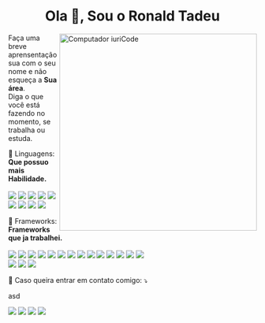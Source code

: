 <h1 align="center">Ola 👋, Sou o Ronald Tadeu</h1>

<img src="https://raw.githubusercontent.com/MicaelliMedeiros/micaellimedeiros/master/image/computer-illustration.png" min-width="400px" max-width="400px" width="400px" align="right" alt="Computador iuriCode">

<p align="left"> 
  Faça uma breve aprensentação sua com o seu nome e não esqueça a <strong>Sua área</strong>.<br>
  Diga o que você está fazendo no momento, se trabalha ou estuda.
</p>

<p align="left">
  🦄 Linguagens: <strong>Que possuo mais Habilidade.</strong><br/><br/>
  <a href="#" alt="Python">
  <img src="https://img.shields.io/badge/Python-3776AB?style=for-the-badge&logo=python&logoColor=white" /></a>

  <a href="#" alt="JavaScript">
  <img src="https://img.shields.io/badge/JavaScript-323330?style=for-the-badge&logo=javascript&logoColor=F7DF1E" /></a>

  <a href="#" alt="PHP">
  <img src="https://img.shields.io/badge/PHP-777BB4?style=for-the-badge&logo=php&logoColor=white" /></a>

  <a href="#" alt="HTML5">
  <img src="https://img.shields.io/badge/HTML5-E34F26?style=for-the-badge&logo=html5&logoColor=white" /></a>
  
  <a href="#" alt="CSS3">
  <img src="https://img.shields.io/badge/CSS3-1572B6?style=for-the-badge&logo=css3&logoColor=white" /></a>
  
  <a href="#" alt="MySQL">
  <img src="https://img.shields.io/badge/MySQL-00000F?style=for-the-badge&logo=mysql&logoColor=white" /></a>
  
  <a href="#" alt="MariaDB">
  <img src="https://img.shields.io/badge/MariaDB-003545?style=for-the-badge&logo=mariadb&logoColor=white" /></a>
  
  <a href="#" alt="SQLite">
  <img src="https://img.shields.io/badge/SQLite-07405E?style=for-the-badge&logo=sqlite&logoColor=white" /></a>
  
  <a href="#" alt="PostgreSQL">
  <img src="https://img.shields.io/badge/PostgreSQL-316192?style=for-the-badge&logo=postgresql&logoColor=white" /></a>

</p>

<p align="left">
  💼 Frameworks: <strong>Frameworks que ja trabalhei.</strong><br/><br/>
  
  <a href="#" alt="JavaScript">
  <img src="https://img.shields.io/badge/Node.js-339933?style=for-the-badge&logo=nodedotjs&logoColor=white" /></a>
  
  <a href="#" alt="JavaScript">
  <img src="https://img.shields.io/badge/npm-CB3837?style=for-the-badge&logo=npm&logoColor=white" /></a>
  
  <a href="#" alt="JavaScript">
  <img src="https://img.shields.io/badge/Yarn-2C8EBB?style=for-the-badge&logo=yarn&logoColor=white" /></a>
  
  <a href="#" alt="JavaScript">
  <img src="https://img.shields.io/badge/Express.js-000000?style=for-the-badge&logo=express&logoColor=white" /></a>
  
  <a href="#" alt="JavaScript">
  <img src="https://img.shields.io/badge/Socket.io-010101?&style=for-the-badge&logo=Socket.io&logoColor=white" /></a>
  
  <a href="#" alt="JavaScript">
  <img src="https://img.shields.io/badge/React-20232A?style=for-the-badge&logo=react&logoColor=61DAFB" /></a>
  
  <a href="#" alt="JavaScript">
  <img src="https://img.shields.io/badge/Expo-1B1F23?style=for-the-badge&logo=expo&logoColor=white" /></a>
  
  <a href="#" alt="JavaScript">
  <img src="https://img.shields.io/badge/Electron-2B2E3A?style=for-the-badge&logo=electron&logoColor=9FEAF9" /></a>
  <a href="#" alt="JavaScript">
  <img src="https://img.shields.io/badge/Svelte-4A4A55?style=for-the-badge&logo=svelte&logoColor=FF3E00" /></a>
  
  <a href="#" alt="JavaScript">
  <img src="https://img.shields.io/badge/Vue.js-35495E?style=for-the-badge&logo=vuedotjs&logoColor=4FC08D" /></a>
  
  <a href="#" alt="JavaScript">
  <img src="https://img.shields.io/badge/Bootstrap-563D7C?style=for-the-badge&logo=bootstrap&logoColor=white" /></a>
  
  <a href="#" alt="JavaScript">
  <img src="https://img.shields.io/badge/React_Router-CA4245?style=for-the-badge&logo=react-router&logoColor=white" /></a>
  
  <a href="#" alt="JavaScript">
  <img src="https://img.shields.io/badge/jQuery-0769AD?style=for-the-badge&logo=jquery&logoColor=white" /></a>
  
  <a href="#" alt="JavaScript">
  <img src="https://img.shields.io/badge/Codeigniter-EF4223?style=for-the-badge&logo=codeigniter&logoColor=white" /></a><br/>
  
  <a href="#" alt="JavaScript">
  <img src="https://img.shields.io/badge/next.js-000000?style=for-the-badge&logo=nextdotjs&logoColor=white" /></a>
  
  <a href="#" alt="JavaScript">
  <img src="https://img.shields.io/badge/Git-F05032?style=for-the-badge&logo=git&logoColor=white" /></a>
  
  <a href="#" alt="JavaScript">
  <img src="https://img.shields.io/badge/Postman-FF6C37?style=for-the-badge&logo=Postman&logoColor=white" /></a>
  
</p>

<p align="left">
  💌 Caso queira entrar em contato comigo: ⤵️
</p>
asd
<p align="left">
  <a href="#" alt="Gmail">
  <img src="https://img.shields.io/badge/Microsoft_Outlook-0078D4?style=flat-square&logo=microsoft-outlook&logoColor=white" /></a>

  <a href="#" alt="Linkedin">
  <img src="https://img.shields.io/badge/-Linkedin-0e76a8?style=flat-square&logo=Linkedin&logoColor=white&link=LINK-DO-SEU-LINKEDIN" /></a>

  <a href="#" alt="WhatsApp">
  <img src="https://img.shields.io/badge/-WhatsApp-25d366?style=flat-square&labelColor=25d366&logo=whatsapp&logoColor=white&link=API-DO-SEU-WHATSAPP"/></a>

  <a href="#" alt="Instagram">
  <img src="https://img.shields.io/badge/-Instagram-DF0174?style=flat-square&labelColor=DF0174&logo=instagram&logoColor=white&link=LINK-DO-SEU-INSTAGRAM"/></a>
</p>  
